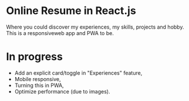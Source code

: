 # Online Resume in React.js
Where you could discover my experiences, my skills, projects and hobby.
This is a responsiveweb app and PWA to be.

# In progress
* Add an explicit card/toggle in "Experiences" feature,
* Mobile responsive,
* Turning this in PWA,
* Optimize performance (due to images).
